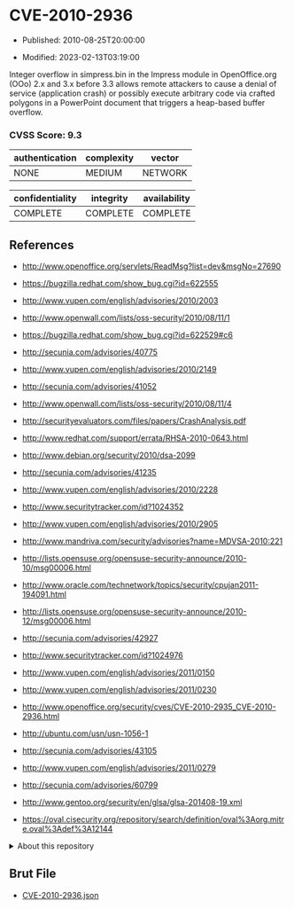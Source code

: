 # CVE-2010-2936

- Published: 2010-08-25T20:00:00

- Modified: 2023-02-13T03:19:00

Integer overflow in simpress.bin in the Impress module in OpenOffice.org (OOo) 2.x and 3.x before 3.3 allows remote attackers to cause a denial of service (application crash) or possibly execute arbitrary code via crafted polygons in a PowerPoint document that triggers a heap-based buffer overflow.

### CVSS Score: **9.3**

| authentication | complexity | vector |
| --- | --- | --- |
| NONE | MEDIUM | NETWORK |

| confidentiality | integrity | availability |
| --- | --- | --- |
| COMPLETE | COMPLETE | COMPLETE |

## References

* http://www.openoffice.org/servlets/ReadMsg?list=dev&msgNo=27690

* https://bugzilla.redhat.com/show_bug.cgi?id=622555

* http://www.vupen.com/english/advisories/2010/2003

* http://www.openwall.com/lists/oss-security/2010/08/11/1

* https://bugzilla.redhat.com/show_bug.cgi?id=622529#c6

* http://secunia.com/advisories/40775

* http://www.vupen.com/english/advisories/2010/2149

* http://secunia.com/advisories/41052

* http://www.openwall.com/lists/oss-security/2010/08/11/4

* http://securityevaluators.com/files/papers/CrashAnalysis.pdf

* http://www.redhat.com/support/errata/RHSA-2010-0643.html

* http://www.debian.org/security/2010/dsa-2099

* http://secunia.com/advisories/41235

* http://www.vupen.com/english/advisories/2010/2228

* http://www.securitytracker.com/id?1024352

* http://www.vupen.com/english/advisories/2010/2905

* http://www.mandriva.com/security/advisories?name=MDVSA-2010:221

* http://lists.opensuse.org/opensuse-security-announce/2010-10/msg00006.html

* http://www.oracle.com/technetwork/topics/security/cpujan2011-194091.html

* http://lists.opensuse.org/opensuse-security-announce/2010-12/msg00006.html

* http://secunia.com/advisories/42927

* http://www.securitytracker.com/id?1024976

* http://www.vupen.com/english/advisories/2011/0150

* http://www.vupen.com/english/advisories/2011/0230

* http://www.openoffice.org/security/cves/CVE-2010-2935_CVE-2010-2936.html

* http://ubuntu.com/usn/usn-1056-1

* http://secunia.com/advisories/43105

* http://www.vupen.com/english/advisories/2011/0279

* http://secunia.com/advisories/60799

* http://www.gentoo.org/security/en/glsa/glsa-201408-19.xml

* https://oval.cisecurity.org/repository/search/definition/oval%3Aorg.mitre.oval%3Adef%3A12144

<details>
<summary>About this repository</summary> 

  This repository is part of the project [Live Hack CVE](https://github.com/Live-Hack-CVE). Main website can be found [www.live-hack.org](https://www.live-hack.org) 
  
  Made by [Sn0wAlice](https://github.com/Sn0wAlice) for the people that care about security and need to have a feed of the latest CVEs. Hope you enjoy it, don't forget to star the repo and follow me on [Twitter](https://twitter.com/Sn0wAlice) and [Github](https://github.com/Sn0wAlice). And that is my [personnal website](https://www.alice-snow.me/)

  - [Home Page](https://github.com/Live-Hack-CVE)
  - [Framework](https://github.com/Live-Hack-CVE/cve-framework)
  - [CVE database](https://github.com/Live-Hack-CVE/full_database)
  - [Changelog](https://github.com/Live-Hack-CVE/Changelog)
</details>

## Brut File

* [CVE-2010-2936.json](https://raw.githubusercontent.com/Live-Hack-CVE/full_database/main/cves/2010/CVE-2010-2936.json)

